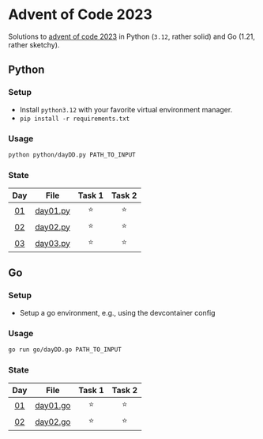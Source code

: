 # Advent of Code 2023

Solutions to [advent of code 2023](https://adventofcode.com/2023) in Python (`3.12`, rather solid) and Go (1.21, rather sketchy).

## Python

### Setup

- Install `python3.12` with your favorite virtual environment manager.
- `pip install -r requirements.txt`

### Usage

```sh
python python/dayDD.py PATH_TO_INPUT
```
### State

|Day|File| Task 1 | Task 2 |
|:---:|:---:|:---:|:---:|
| [01](https://adventofcode.com/2023/day/1)|[day01.py](./python/day01.py)| ⭐ | ⭐|
| [02](https://adventofcode.com/2023/day/2)|[day02.py](./python/day02.py)| ⭐ | ⭐|
| [03](https://adventofcode.com/2023/day/3)|[day03.py](./python/day03.py)| ⭐ | ⭐|

## Go

### Setup

- Setup a go environment, e.g., using the devcontainer config

### Usage

```sh
go run go/dayDD.go PATH_TO_INPUT
```

### State

|Day|File| Task 1 | Task 2 |
|:---:|:---:|:---:|:---:|
| [01](https://adventofcode.com/2023/day/1)|[day01.go](./go/day01.go)| ⭐ | ⭐|
| [02](https://adventofcode.com/2023/day/2)|[day02.go](./go/day02.go)| ⭐ | ⭐|
